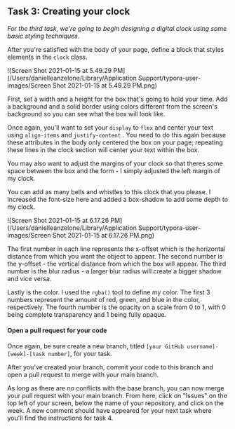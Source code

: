 ## Task 3: Creating your clock

*For the third task, we're going to begin designing a digital clock using some basic styling techniques.*

After you're satisfied with the body of your page, define a block that styles elements in the `clock` class.

![Screen Shot 2021-01-15 at 5.49.29 PM](/Users/danielleanzelone/Library/Application Support/typora-user-images/Screen Shot 2021-01-15 at 5.49.29 PM.png)

First, set a width and a height for the box that's going to hold your time.  Add a background and a solid border using colors different from the screen's background so you can see what the box will look like.

Once again, you'll want to set your `display` to `flex` and center your text using `align-items` and `justify-content` .  You need to do this again because these attributes in the body only centered the box on your page; repeating these lines in the clock section will center your text within the box.

You may also want to adjust the margins of your clock so that theres some space between the box and the form - I simply adjusted the left margin of my clock.

You can add as many bells and whistles to this clock that you please.  I increased the font-size here and added a box-shadow to add some depth to my clock.

![Screen Shot 2021-01-15 at 6.17.26 PM](/Users/danielleanzelone/Library/Application Support/typora-user-images/Screen Shot 2021-01-15 at 6.17.26 PM.png)

The first number in each line represents the x-offset which is the horizontal distance from which you want the object to appear.  The second number is the y-offset - the vertical distance from which the box will appear.  The third number is the blur radius - a larger blur radius will create a bigger shadow and vice versa. 

Lastly is the color.  I used the `rgba()` tool to define my color.  The first 3 numbers represent the amount of red, green, and blue in the color, respectively. The fourth number is the opacity on a scale from 0 to 1, with 0 being complete transparency and 1 being fully opaque.

#### Open a pull request for your code

Once again, be sure create a new branch, titled `[your GitHub username]-[week]-[task number]`, for your task.  

After you've created your branch, commit your code to this branch and open a pull request to merge with your main branch.  

As long as there are no conflicts with the base branch, you can now merge your pull request with your main branch. From here, click on "Issues" on the top left of your screen, below the name of your repository, and click on the week. A new comment should have appeared for your next task where you'll find the instructions for task 4.